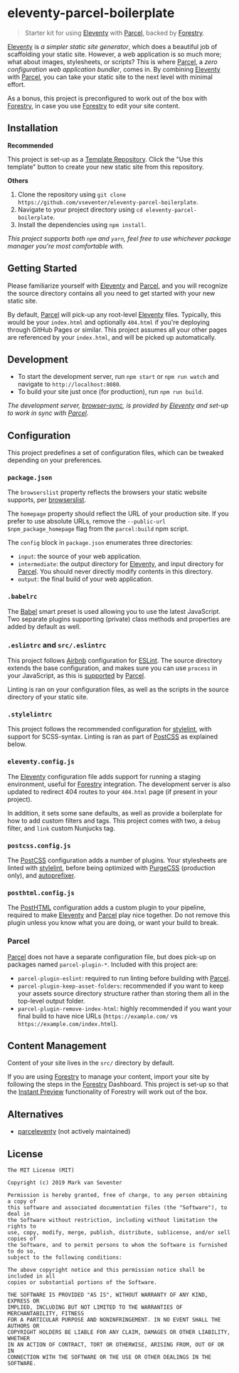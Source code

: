 # eleventy-parcel-boilerplate
> Starter kit for using [Eleventy] with [Parcel], backed by [Forestry].

[Eleventy] is <cite>_a simpler static site generator_</cite>, which does a beautiful job of scaffolding your static site. However, a web application is so much more; what about images, stylesheets, or scripts? This is where [Parcel], a <cite>_zero configuration web application bundler_</cite>, comes in. By combining [Eleventy] with [Parcel], you can take your static site to the next level with minimal effort.

As a bonus, this project is preconfigured to work out of the box with [Forestry], in case you use [Forestry] to edit your site content.

## Installation
**Recommended**

This project is set-up as a [Template Repository][1]. Click the "Use this template" button to create your new static site from this repository.

**Others**

1. Clone the repository using `git clone https://github.com/vseventer/eleventy-parcel-boilerplate`.
2. Navigate to your project directory using `cd eleventy-parcel-boilerplate`.
3. Install the dependencies using `npm install`.

_This project supports both `npm` and `yarn`, feel free to use whichever package manager you're most comfortable with._

## Getting Started
Please familiarize yourself with [Eleventy] and [Parcel], and you will recognize the source directory contains all you need to get started with your new static site.

By default, [Parcel] will pick-up any root-level [Eleventy] files. Typically, this would be your `index.html` and optionally `404.html` if you're deploying through GitHub Pages or similar. This project assumes all your other pages are referenced by your `index.html`, and will be picked up automatically.

## Development
* To start the development server, run `npm start` or `npm run watch` and navigate to `http://localhost:8080`.
* To build your site just once (for production), run `npm run build`.

_The development server, [browser-sync], is provided by [Eleventy] and set-up to work in sync with [Parcel]._

## Configuration
This project predefines a set of configuration files, which can be tweaked depending on your preferences.

### `package.json`
The `browserslist` property reflects the browsers your static website supports, per [browserslist].

The `homepage` property should reflect the URL of your production site. If you prefer to use absolute URLs, remove the `--public-url $npm_package_homepage` flag from the `parcel:build` npm script.

The `config` block in `package.json` enumerates three directories:
* `input`: the source of your web application.
* `intermediate`: the output directory for [Eleventy], and input directory for [Parcel]. You should never directly modify contents in this directory.
* `output`: the final build of your web application.

### `.babelrc`
The [Babel] smart preset is used allowing you to use the latest JavaScript. Two separate plugins supporting (private) class methods and properties are added by default as well.

### `.eslintrc` and `src/.eslintrc`
This project follows [Airbnb] configuration for [ESLint]. The source directory extends the base configuration, and makes sure you can use `process` in your JavaScript, as this is [supported][2] by [Parcel].

Linting is ran on your configuration files, as well as the scripts in the source directory of your static site.

### `.stylelintrc`
This project follows the recommended configuration for [stylelint], with support for SCSS-syntax. Linting is ran as part of [PostCSS] as explained below.

### `eleventy.config.js`
The [Eleventy] configuration file adds support for running a staging environment, useful for [Forestry] integration. The development server is also updated to redirect 404 routes to your `404.html` page (if present in your project).

In addition, it sets some sane defaults, as well as provide a boilerplate for how to add custom filters and tags. This project comes with two, a `debug` filter, and `link` custom Nunjucks tag.

### `postcss.config.js`
The [PostCSS] configuration adds a number of plugins. Your stylesheets are linted with [stylelint], before being optimized with [PurgeCSS] (production only), and [autoprefixer].

### `posthtml.config.js`
The [PostHTML] configuration adds a custom plugin to your pipeline, required to make [Eleventy] and [Parcel] play nice together. Do not remove this plugin unless you know what you are doing, or want your build to break.

### Parcel
[Parcel] does not have a separate configuration file, but does pick-up on packages named `parcel-plugin-*`. Included with this project are:
* `parcel-plugin-eslint`: required to run linting before building with [Parcel].
* `parcel-plugin-keep-asset-folders`: recommended if you want to keep your assets source directory structure rather than storing them all in the top-level output folder.
* `parcel-plugin-remove-index-html`: highly recommended if you want your final build to have nice URLs (`https://example.com/` vs `https://example.com/index.html`).

## Content Management
Content of your site lives in the `src/` directory by default.

If you are using [Forestry] to manage your content, import your site by following the steps in the [Forestry] Dashboard. This project is set-up so that the [Instant Preview][3] functionality of Forestry will work out of the box.

## Alternatives
* [parceleventy] (not actively maintained)

## License
    The MIT License (MIT)

    Copyright (c) 2019 Mark van Seventer

    Permission is hereby granted, free of charge, to any person obtaining a copy of
    this software and associated documentation files (the "Software"), to deal in
    the Software without restriction, including without limitation the rights to
    use, copy, modify, merge, publish, distribute, sublicense, and/or sell copies of
    the Software, and to permit persons to whom the Software is furnished to do so,
    subject to the following conditions:

    The above copyright notice and this permission notice shall be included in all
    copies or substantial portions of the Software.

    THE SOFTWARE IS PROVIDED "AS IS", WITHOUT WARRANTY OF ANY KIND, EXPRESS OR
    IMPLIED, INCLUDING BUT NOT LIMITED TO THE WARRANTIES OF MERCHANTABILITY, FITNESS
    FOR A PARTICULAR PURPOSE AND NONINFRINGEMENT. IN NO EVENT SHALL THE AUTHORS OR
    COPYRIGHT HOLDERS BE LIABLE FOR ANY CLAIM, DAMAGES OR OTHER LIABILITY, WHETHER
    IN AN ACTION OF CONTRACT, TORT OR OTHERWISE, ARISING FROM, OUT OF OR IN
    CONNECTION WITH THE SOFTWARE OR THE USE OR OTHER DEALINGS IN THE SOFTWARE.

[eleventy]: https://www.11ty.io/
[airbnb]: https://github.com/airbnb/javascript
[autoprefixer]: https://github.com/postcss/autoprefixer
[babel]: https://babeljs.io/
[browser-sync]: https://www.browsersync.io/
[browserslist]: https://github.com/browserslist/browserslist
[eslint]: https://eslint.org/
[forestry]: https://forestry.io/
[parcel]: https://parceljs.org/
[parceleventy]: https://github.com/chrisdmacrae/parceleventy
[postcss]: https://postcss.org/
[posthtml]: https://github.com/posthtml/posthtml
[purgecss]: https://www.purgecss.com/
[stylelint]: https://stylelint.io/
[1]: https://help.github.com/en/github/creating-cloning-and-archiving-repositories/creating-a-repository-from-a-template
[2]: https://parceljs.org/env.html
[3]: https://forestry.io/docs/previews/instant-previews/
